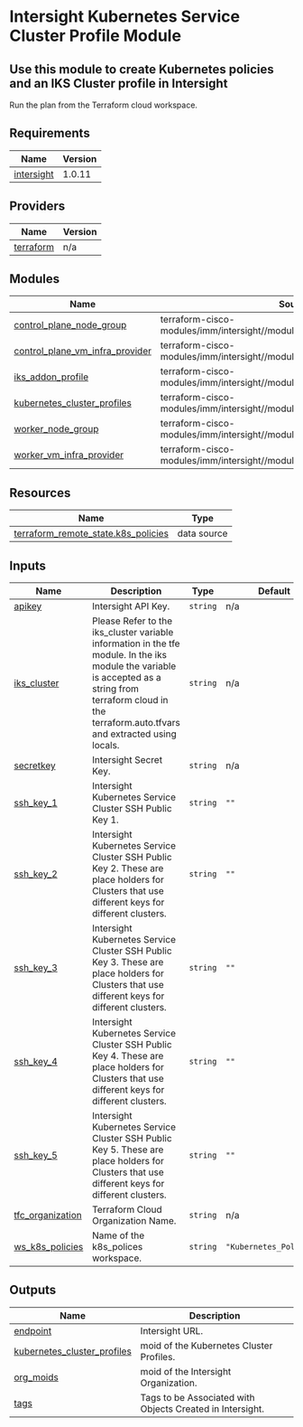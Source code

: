 # Intersight Kubernetes Service Cluster Profile Module

## Use this module to create Kubernetes policies and an IKS Cluster profile in Intersight

Run the plan from the Terraform cloud workspace.

<!-- BEGINNING OF PRE-COMMIT-TERRAFORM DOCS HOOK -->
## Requirements

| Name | Version |
|------|---------|
| <a name="requirement_intersight"></a> [intersight](#requirement\_intersight) | 1.0.11 |

## Providers

| Name | Version |
|------|---------|
| <a name="provider_terraform"></a> [terraform](#provider\_terraform) | n/a |

## Modules

| Name | Source | Version |
|------|--------|---------|
| <a name="module_control_plane_node_group"></a> [control\_plane\_node\_group](#module\_control\_plane\_node\_group) | terraform-cisco-modules/imm/intersight//modules/k8s_node_group_profile | n/a |
| <a name="module_control_plane_vm_infra_provider"></a> [control\_plane\_vm\_infra\_provider](#module\_control\_plane\_vm\_infra\_provider) | terraform-cisco-modules/imm/intersight//modules/k8s_node_vm_infra_provider | n/a |
| <a name="module_iks_addon_profile"></a> [iks\_addon\_profile](#module\_iks\_addon\_profile) | terraform-cisco-modules/imm/intersight//modules/k8s_cluster_addons | n/a |
| <a name="module_kubernetes_cluster_profiles"></a> [kubernetes\_cluster\_profiles](#module\_kubernetes\_cluster\_profiles) | terraform-cisco-modules/imm/intersight//modules/kubernetes_cluster_profiles | n/a |
| <a name="module_worker_node_group"></a> [worker\_node\_group](#module\_worker\_node\_group) | terraform-cisco-modules/imm/intersight//modules/k8s_node_group_profile | n/a |
| <a name="module_worker_vm_infra_provider"></a> [worker\_vm\_infra\_provider](#module\_worker\_vm\_infra\_provider) | terraform-cisco-modules/imm/intersight//modules/k8s_node_vm_infra_provider | n/a |

## Resources

| Name | Type |
|------|------|
| [terraform_remote_state.k8s_policies](https://registry.terraform.io/providers/hashicorp/terraform/latest/docs/data-sources/remote_state) | data source |

## Inputs

| Name | Description | Type | Default | Required |
|------|-------------|------|---------|:--------:|
| <a name="input_apikey"></a> [apikey](#input\_apikey) | Intersight API Key. | `string` | n/a | yes |
| <a name="input_iks_cluster"></a> [iks\_cluster](#input\_iks\_cluster) | Please Refer to the iks\_cluster variable information in the tfe module.  In the iks module the variable is accepted as a string from terraform cloud in the terraform.auto.tfvars and extracted using locals. | `string` | n/a | yes |
| <a name="input_secretkey"></a> [secretkey](#input\_secretkey) | Intersight Secret Key. | `string` | n/a | yes |
| <a name="input_ssh_key_1"></a> [ssh\_key\_1](#input\_ssh\_key\_1) | Intersight Kubernetes Service Cluster SSH Public Key 1. | `string` | `""` | no |
| <a name="input_ssh_key_2"></a> [ssh\_key\_2](#input\_ssh\_key\_2) | Intersight Kubernetes Service Cluster SSH Public Key 2.  These are place holders for Clusters that use different keys for different clusters. | `string` | `""` | no |
| <a name="input_ssh_key_3"></a> [ssh\_key\_3](#input\_ssh\_key\_3) | Intersight Kubernetes Service Cluster SSH Public Key 3.  These are place holders for Clusters that use different keys for different clusters. | `string` | `""` | no |
| <a name="input_ssh_key_4"></a> [ssh\_key\_4](#input\_ssh\_key\_4) | Intersight Kubernetes Service Cluster SSH Public Key 4.  These are place holders for Clusters that use different keys for different clusters. | `string` | `""` | no |
| <a name="input_ssh_key_5"></a> [ssh\_key\_5](#input\_ssh\_key\_5) | Intersight Kubernetes Service Cluster SSH Public Key 5.  These are place holders for Clusters that use different keys for different clusters. | `string` | `""` | no |
| <a name="input_tfc_organization"></a> [tfc\_organization](#input\_tfc\_organization) | Terraform Cloud Organization Name. | `string` | n/a | yes |
| <a name="input_ws_k8s_policies"></a> [ws\_k8s\_policies](#input\_ws\_k8s\_policies) | Name of the k8s\_polices workspace. | `string` | `"Kubernetes_Policies"` | no |

## Outputs

| Name | Description |
|------|-------------|
| <a name="output_endpoint"></a> [endpoint](#output\_endpoint) | Intersight URL. |
| <a name="output_kubernetes_cluster_profiles"></a> [kubernetes\_cluster\_profiles](#output\_kubernetes\_cluster\_profiles) | moid of the Kubernetes Cluster Profiles. |
| <a name="output_org_moids"></a> [org\_moids](#output\_org\_moids) | moid of the Intersight Organization. |
| <a name="output_tags"></a> [tags](#output\_tags) | Tags to be Associated with Objects Created in Intersight. |
<!-- END OF PRE-COMMIT-TERRAFORM DOCS HOOK -->

